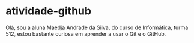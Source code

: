 # atividade-github

Olá, sou a aluna Maedja Andrade da Silva, do curso de Informática, turma 512, estou bastante curiosa em aprender a usar o Git e o GitHub.